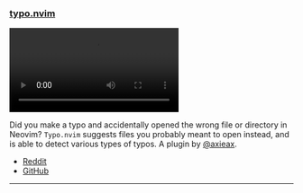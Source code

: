 <h3 id="new-typo.nvim">
  <a href="#new-typo.nvim">
    <span class="icon-text">
      <span class="icon">
        <i class="fa-solid fa-book"></i>
      </span>
    </span>
    <span>typo.nvim</span>
  </a>
</h3>

<video controls>
  <source
    src="https://user-images.githubusercontent.com/62098008/220934819-d3de6e00-9d48-41c4-8a5a-c450df435404.mp4"
  >
</video>

Did you make a typo and accidentally opened the wrong file or directory in Neovim? `Typo.nvim` suggests files you 
probably meant to open instead, and is able to detect various types of typos. A plugin by 
[@axieax](https://github.com/axieax).

- [Reddit](https://www.reddit.com/r/neovim/comments/11vrlvy/typonvim_suggests_files_you_probably_meant_to/)
- [GitHub](https://github.com/axieax/typo.nvim)

---
